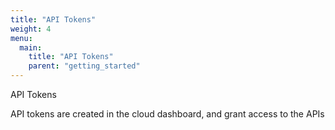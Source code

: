 ```yaml
---
title: "API Tokens"
weight: 4
menu:
  main:
    title: "API Tokens"
    parent: "getting_started"
---
```


API Tokens

API tokens are created in the cloud dashboard, and grant access to the APIs
